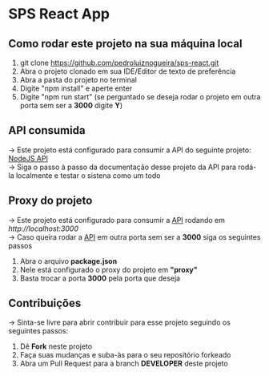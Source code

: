 # SPS React App

## Como rodar este projeto na sua máquina local

1. git clone https://github.com/pedroluiznogueira/sps-react.git
2. Abra o projeto clonado em sua IDE/Editor de texto de preferência
3. Abra a pasta do projeto no terminal
4. Digite "npm install" e aperte enter
5. Digite "npm run start" (se perguntado se deseja rodar o projeto em outra porta sem ser a <b>3000</b> digite <b>Y</b>)

##  API consumida

-> Este projeto está configurado para consumir a API do seguinte projeto:
   <a href="https://github.com/pedroluiznogueira/sps-node">NodeJS API</a><br>
-> Siga o passo à passo da documentação desse projeto da API para rodá-la localmente e testar o sistena como um todo

## Proxy do projeto

-> Este projeto está configurado para consumir a <a href="https://github.com/pedroluiznogueira/sps-node">API</a> rodando em <i>http://localhost:3000</i><br>
-> Caso queira rodar a <a href="https://github.com/pedroluiznogueira/sps-node">API</a> em outra porta sem ser a <b>3000</b> siga os seguintes passos

1. Abra o arquivo <b>package.json</b>
2. Nele está configurado o proxy do projeto em <b>"proxy"</b>
3. Basta trocar a porta <b>3000</b> pela porta que deseja

## Contribuições

-> Sinta-se livre para abrir contribuir para esse projeto seguindo os seguintes passos:

1. Dê <b>Fork</b> neste projeto
2. Faça suas mudanças e suba-às para o seu repositório forkeado
3. Abra um Pull Request para a branch <b>DEVELOPER</b> deste projeto
